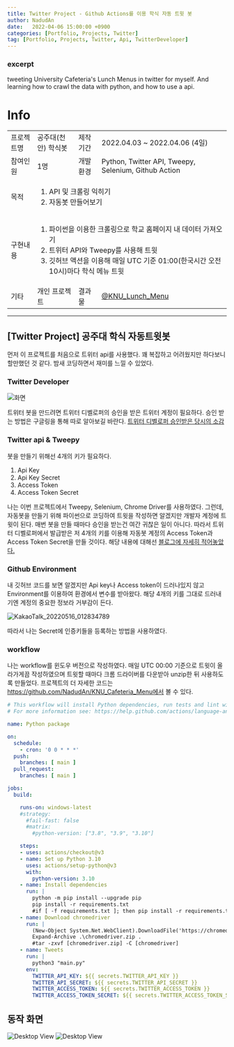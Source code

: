 ```yaml
---
title: Twitter Project - Github Actions를 이용 학식 자동 트윗 봇
author: NadudAn
date:   2022-04-06 15:00:00 +0900
categories: [Portfolio, Projects, Twitter]
tag: [Portfolio, Projects, Twitter, Api, TwitterDeveloper]
---
```


### excerpt

tweeting University Cafeteria's Lunch Menus in twitter for myself. And learning how to crawl the data with python, and how to use a api.


# Info

<table> 
  <tr>
    <td>프로젝트명</td>
    <td>공주대(천안) 학식봇</td>
    <td>제작기간</td>
    <td>2022.04.03 ~ 2022.04.06 (4일)</td>
  </tr>
  <tr>
    <td>참여인원</td>
    <td>1명</td>
    <td>개발환경</td>
    <td>Python, Twitter API, Tweepy, Selenium, Github Action</td>
  </tr>
  <tr rowspan = 2>
    <td>목적</td>
    <td colspan = 3>
      <ol>
        <li>API 및 크롤링 익히기</li>
        <li>자동봇 만들어보기</li>
      </ol>
    </td>
  </tr>
  <tr rowspan = 6>
    <td>구현내용</td>
    <td colspan = 3>
      <ol>
        <li>파이썬을 이용한 크롤링으로 학교 홈페이지 내 데이터 가져오기</li>
        <li>트위터 API와 Tweepy를 사용해 트윗</li>
        <li>깃허브 액션을 이용해 매일 UTC 기준 01:00(한국시간 오전 10시)마다 학식 메뉴 트윗</li>
      </ol>
    </td>
  </tr>
  <tr>
    <td>기타</td>
    <td>개인 프로젝트</td>
    <td>결과물</td>
    <td><a href='https://twitter.com/KNU_Lunch_Menu'>@KNU_Lunch_Menu</a></td>
  </tr>
</table>

<hr>

## [Twitter Project] 공주대 학식 자동트윗봇

먼저 이 프로젝트를 처음으로 트위터 api를 사용했다. 꽤 복잡하고 어려웠지만 하다보니 할만했던 것 같다. 밤새 코딩하면서 재미를 느낄 수 있었다.

### Twitter Developer

![화면](https://user-images.githubusercontent.com/84761609/168482702-14d92f29-ca96-457a-bb7b-4023352aa565.png)

트위터 봇을 만드려면 트위터 디벨로퍼의 승인을 받은 트위터 계정이 필요하다. 승인 받는 방법은 구글링을 통해 따로 알아보길 바란다.
[트위터 디벨로퍼 승인받은 당시의 소감](https://blog.naver.com/dsd932/222690657076)

### Twitter api & Tweepy
봇을 만들기 위해선 4개의 키가 필요하다.

1. Api Key
2. Api Key Secret
3. Access Token
4. Access Token Secret

나는 이번 프로젝트에서 Tweepy, Selenium, Chrome Driver를 사용하였다. 
그런데, 자동봇을 만들기 위해 파이썬으로 코딩하여 트윗을 작성하면 알겠지만 개발자 계정에 트윗이 된다.
매번 봇을 만들 때마다 승인을 받는건 여간 귀찮은 일이 아니다. 따라서 트위터 디벨로퍼에서 발급받은
저 4개의 키를 이용해 자동봇 계정의 Access Token과 Access Token Secret을 만들 것이다.
해당 내용에 대해선 [블로그에 자세히 적어놓았다.](https://nadudan.github.io/TwitterApi-AccessToken-Error/)

### Github Environment

내 깃허브 코드를 보면 알겠지만 Api key나 Access token이 드러나있지 않고 Environment를 이용하여 환경에서 변수를 받아왔다.
해당 4개의 키를 그대로 드러내기엔 계정의 중요한 정보라 거부감이 든다.

![KakaoTalk_20220516_012834789](https://user-images.githubusercontent.com/84761609/168483328-d776383c-05af-4d2e-80a1-60db872f345b.png)

따라서 나는 Secret에 인증키들을 등록하는 방법을 사용하였다.

### workflow

나는 workflow를 윈도우 버전으로 작성하였다. 매일 UTC 00:00 기준으로 트윗이 올라가게끔 작성하였으며 트윗할 때마다 크롬 드라이버를 다운받아 unzip한 뒤 사용하도록 만들었다.
프로젝트의 더 자세한 코드는 https://github.com/NadudAn/KNU_Cafeteria_Menu에서 볼 수 있다.

```yaml
# This workflow will install Python dependencies, run tests and lint with a variety of Python versions
# For more information see: https://help.github.com/actions/language-and-framework-guides/using-python-with-github-actions

name: Python package

on:
  schedule: 
    - cron: '0 0 * * *'
  push:
    branches: [ main ]
  pull_request:
    branches: [ main ]

jobs:
  build:

    runs-on: windows-latest
    #strategy:
      #fail-fast: false
      #matrix:
        #python-version: ["3.8", "3.9", "3.10"]

    steps:
    - uses: actions/checkout@v3
    - name: Set up Python 3.10
      uses: actions/setup-python@v3
      with:
        python-version: 3.10
    - name: Install dependencies
      run: |
        python -m pip install --upgrade pip
        pip install -r requirements.txt
        #if [ -f requirements.txt ]; then pip install -r requirements.txt; fi
    - name: Download chromedriver
      run: |
        (New-Object System.Net.WebClient).DownloadFile('https://chromedriver.storage.googleapis.com/100.0.4896.60/chromedriver_win32.zip', 'chromedriver.zip')
        Expand-Archive .\chromedriver.zip .
        #tar -zxvf [chromedriver.zip] -C [chromedriver]
    - name: Tweets
      run: |
        python3 "main.py"
      env:
        TWITTER_API_KEY: ${{ secrets.TWITTER_API_KEY }}
        TWITTER_API_SECRET: ${{ secrets.TWITTER_API_SECRET }}
        TWITTER_ACCESS_TOKEN: ${{ secrets.TWITTER_ACCESS_TOKEN }}
        TWITTER_ACCESS_TOKEN_SECRET: ${{ secrets.TWITTER_ACCESS_TOKEN_SECRET }}
```

## 동작 화면

![Desktop View](https://user-images.githubusercontent.com/84761609/168483987-c0f0af12-ef92-4ae1-806e-0fdedd2bd78e.jpg)
![Desktop View](https://user-images.githubusercontent.com/84761609/168483989-9f98ecbb-21c4-4162-8671-525d17d639b6.jpg)

